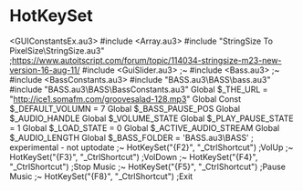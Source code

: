 # HotKeySet
&lt;GUIConstantsEx.au3> #include &lt;Array.au3> #include "StringSize To PixelSize\StringSize.au3"   ;https://www.autoitscript.com/forum/topic/114034-stringsize-m23-new-version-16-aug-11/ #include &lt;GuiSlider.au3>  ;~ #include &lt;Bass.au3> ;~ #include &lt;BassConstants.au3> #include "BASS.au3\BASS\bass.au3" #include "BASS.au3\BASS\BassConstants.au3"  Global $_THE_URL = "http://ice1.somafm.com/groovesalad-128.mp3" Global Const $_DEFAULT_VOLUMN   = 7 Global $_BASS_PAUSE_POS Global $_AUDIO_HANDLE Global $_VOLUME_STATE Global $_PLAY_PAUSE_STATE       = 1 Global $_LOAD_STATE             = 0 Global $_ACTIVE_AUDIO_STREAM Global $_AUDIO_LENGTH Global $_BASS_FOLDER            = 'BASS.au3\BASS'  ; experimental - not uptodate ;~ HotKeySet("{F2}", "_CtrlShortcut")          ;VolUp ;~ HotKeySet("{F3}", "_CtrlShortcut")          ;VolDown ;~ HotKeySet("{F4}", "_CtrlShortcut")          ;Stop Music ;~ HotKeySet("{F5}", "_CtrlShortcut")          ;Pause Music ;~ HotKeySet("{F8}", "_CtrlShortcut")          ;Exit
